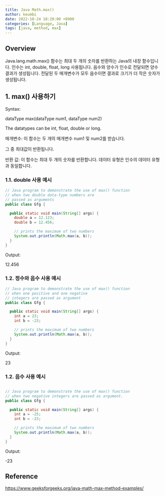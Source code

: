 ```yaml
---
title: Java Math.max()
author: keumbi
date: 2022-10-24 10:20:00 +0900
categories: [Language, Java]
tags: [java, method, max]
---
```


## Overview
Java.lang.math.max() 함수는 최대 두 개의 숫자를 반환하는 Java의 내장 함수입니다.
인수는 int, double, float, long 사용됩니다.
음수와 양수가 인수로 전달되면 양수 결과가 생성됩니다.
전달된 두 매개변수가 모두 음수이면 결과로 크기가 더 작은 숫자가 생성됩니다.


## 1. max() 사용하기
Syntax:

dataType max(dataType num1, dataType num2)

The datatypes can be int, float, double or long.

매개변수: 이 함수는 두 개의 매개변수 num1 및 num2를 받습니다.

그 중 최대값이 반환됩니다.

반환 값: 이 함수는 최대 두 개의 숫자를 반환합니다. 데이터 유형은 인수의 데이터 유형과 동일합니다.


### 1.1. double 사용 예시

```java
// Java program to demonstrate the use of max() function
// when two double data-type numbers are
// passed as arguments
public class Gfg {

  public static void main(String[] args) {
    double a = 12.123;
    double b = 12.456;

    // prints the maximum of two numbers
    System.out.println(Math.max(a, b));
  }
}
```
Output:

12.456

### 1.2. 정수와 음수 사용 예시

```java
// Java program to demonstrate the use of max() function
// when one positive and one negative
// integers are passed as argument
public class Gfg {

  public static void main(String[] args) {
    int a = 23;
    int b = -23;

    // prints the maximum of two numbers
    System.out.println(Math.max(a, b));
  }
}
```
Output:

23

### 1.2. 음수 사용 예시

```java

// Java program to demonstrate the use of max() function
// when two negative integers are passed as argument.
public class Gfg {

  public static void main(String[] args) {
    int a = -25;
    int b = -23;

    // prints the maximum of two numbers
    System.out.println(Math.max(a, b));
  }
}
```
Output:

-23




## Reference
<https://www.geeksforgeeks.org/java-math-max-method-examples/>
